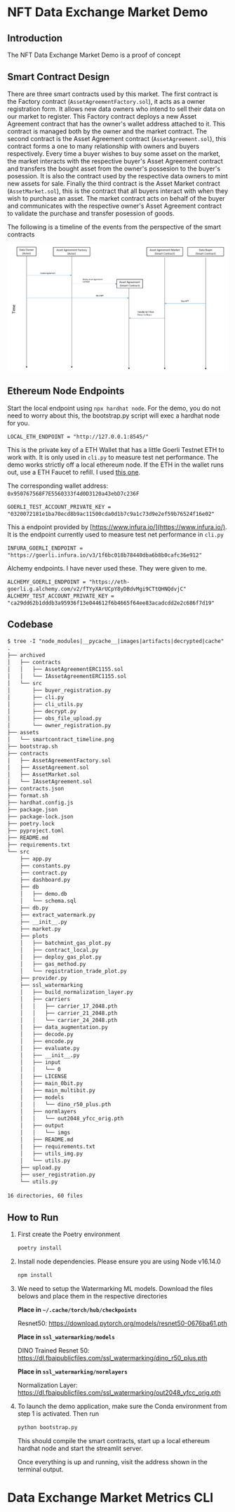 # NFT Data Exchange Market Demo

## Introduction

The NFT Data Exchange Market Demo is a proof of concept 

## Smart Contract Design
There are three smart contracts used by this market. The first contract is the 
Factory contract (`AssetAgreementFactory.sol`), it acts as a owner registration 
form. It allows new data owners who intend to sell their data on our market to 
register. This Factory contract deploys a new Asset Agreement contract that has 
the owner's wallet address attached to it. This contract is managed both by the 
owner and the market contract. The second contract is the Asset Agreement 
contract (`AssetAgreement.sol`), this contract forms a one to many relationship 
with owners and buyers respectively. Every time a buyer wishes to buy some 
asset on the market, the market interacts with the respective buyer's Asset 
Agreement contract and transfers the bought asset from the owner's possesion to 
the buyer's posession. It is also the contract used by the respective data 
owners to mint new assets for sale. Finally the third contract is the Asset 
Market contract (`AssetMarket.sol`), this is the contract that all buyers 
interact with when they wish to purchase an asset. The market contract acts on 
behalf of the buyer and communicates with the respective owner's Asset 
Agreement contract to validate the purchase and transfer posession of goods.

The following is a timeline of the events from the perspective of the smart 
contracts

![](assets/smartcontract_timeline.png)


## Ethereum Node Endpoints

Start the local endpoint using `npx hardhat node`. For the demo, you do not need
to worry about this, the bootstrap.py script will exec a hardhat node for you.
```
LOCAL_ETH_ENDPOINT = "http://127.0.0.1:8545/"
```

This is the private key of a ETH Wallet that has a little Goerli Testnet ETH to
work with. It is only used in `cli.py` to measure test net performance. The demo
works strictly off a local ethereum node. 
If the ETH in the wallet runs out, use a ETH Faucet to refill. 
I used [this one](https://goerlifaucet.com/).

The corresponding wallet address: `0x950767568F7E5560333f4d0D3120a43ebD7c236F`
```
GOERLI_TEST_ACCOUNT_PRIVATE_KEY = "0320072181e1ba70ecd8b9ac11500cda0d1b7c9a1c73d9e2ef59b76524f16e02"
```

This a endpoint provided by [https://www.infura.io/](https://www.infura.io/). It 
is the endpoint currently used to measure test net performance in `cli.py`
```
INFURA_GOERLI_ENDPOINT = "https://goerli.infura.io/v3/1f6bc018b78440dba6b8b0cafc36e912"
```

Alchemy endpoints. I have never used these. They were given to me.
```
ALCHEMY_GOERLI_ENDPOINT = "https://eth-goerli.g.alchemy.com/v2/fTYyXArUCpY8yDBdvMgi9CTtQHNQdvjC"
ALCHEMY_TEST_ACCOUNT_PRIVATE_KEY = "ca29dd62b1dddb3a95936f13e044612f6b4665f64ee83acadcdd2e2c686f7d19"
```

## Codebase
```
$ tree -I "node_modules|__pycache__|images|artifacts|decrypted|cache"
.
├── archived
│   ├── contracts
│   │   ├── AssetAgreementERC1155.sol
│   │   └── IAssetAgreementERC1155.sol
│   └── src
│       ├── buyer_registration.py
│       ├── cli.py
│       ├── cli_utils.py
│       ├── decrypt.py
│       ├── obs_file_upload.py
│       └── owner_registration.py
├── assets
│   └── smartcontract_timeline.png
├── bootstrap.sh
├── contracts
│   ├── AssetAgreementFactory.sol
│   ├── AssetAgreement.sol
│   ├── AssetMarket.sol
│   └── IAssetAgreement.sol
├── contracts.json
├── format.sh
├── hardhat.config.js
├── package.json
├── package-lock.json
├── poetry.lock
├── pyproject.toml
├── README.md
├── requirements.txt
└── src
    ├── app.py
    ├── constants.py
    ├── contract.py
    ├── dashboard.py
    ├── db
    │   ├── demo.db
    │   └── schema.sql
    ├── db.py
    ├── extract_watermark.py
    ├── __init__.py
    ├── market.py
    ├── plots
    │   ├── batchmint_gas_plot.py
    │   ├── contract_local.py
    │   ├── deploy_gas_plot.py
    │   ├── gas_method.py
    │   └── registration_trade_plot.py
    ├── provider.py
    ├── ssl_watermarking
    │   ├── build_normalization_layer.py
    │   ├── carriers
    │   │   ├── carrier_17_2048.pth
    │   │   ├── carrier_21_2048.pth
    │   │   └── carrier_24_2048.pth
    │   ├── data_augmentation.py
    │   ├── decode.py
    │   ├── encode.py
    │   ├── evaluate.py
    │   ├── __init__.py
    │   ├── input
    │   │   └── 0
    │   ├── LICENSE
    │   ├── main_0bit.py
    │   ├── main_multibit.py
    │   ├── models
    │   │   └── dino_r50_plus.pth
    │   ├── normlayers
    │   │   └── out2048_yfcc_orig.pth
    │   ├── output
    │   │   └── imgs
    │   ├── README.md
    │   ├── requirements.txt
    │   ├── utils_img.py
    │   └── utils.py
    ├── upload.py
    ├── user_registration.py
    └── utils.py

16 directories, 60 files
```

## How to Run

1.  First create the Poetry environment
    ```sh
    poetry install
    ```
2.  Install node dependencies. Please ensure you are using Node v16.14.0
    ```sh
    npm install
    ```
3.  We need to setup the Watermarking ML models. Download the files belows and 
    place them in the respective directories

    **Place in `~/.cache/torch/hub/checkpoints`**

    Resnet50: https://download.pytorch.org/models/resnet50-0676ba61.pth

    **Place in `ssl_watermarking/models`**

    DINO Trained Resnet 50: 
    https://dl.fbaipublicfiles.com/ssl_watermarking/dino_r50_plus.pth

    **Place in `ssl_watermarking/normlayers`**

    Normalization Layer: 
    https://dl.fbaipublicfiles.com/ssl_watermarking/out2048_yfcc_orig.pth

4.  To launch the demo application, make sure the Conda environment from step 1 
    is activated. Then run
    
    ```sh
    python bootstrap.py
    ```
    This should compile the smart contracts, start up a local ethereum hardhat 
    node and start the streamlit server.
    
    Once everything is up and running, visit the address shown in the terminal 
    output.

# Data Exchange Market Metrics CLI


